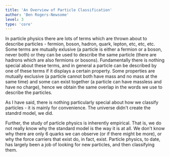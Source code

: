 ```yaml
---
title: 'An Overview of Particle Classification'
author: 'Ben Rogers-Newsome'
level: 3
type: 'core'
---
```


In particle physics there are lots of terms which are thrown about to describe particles - fermion, boson, hadron, quark, lepton, etc, etc, etc. Some terms are mutually exlusive (a particle is either a fermion or a boson, never both) or they can be used to describe the same particle (there are hadrons which are also fermions or bosons). Fundamentally there is nothing special about these terms, and in general a particle can be described by one of these terms if it displays a certain property. Some properties are mutually exclusive (a particle cannot both have mass and no mass at the same time) and some can exist together (a particle can have massless and have no charge), hence we obtain the same overlap in the words we use to describe the particles.

As I have said, there is nothing particularly special about how we classify particles - it is mainly for convenience. The universe didn't create the standrd model, we did.

Further, the study of particle physics is inherently empirical. That is, we do not really know why the standard model is the way it is at all. We don't know why there are only 6 quarks we can observe (or if there might be more), or why the force carriers that exist do, in fact, exist. Particle physics, to date, has largely been a job of looking for new particles, and then classifying them.
